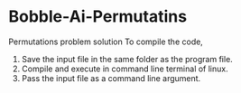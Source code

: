 # Bobble-Ai-Permutatins
Permutations problem solution
To compile the code,
1. Save the input file in the same folder as the program file.
2. Compile and execute in command line terminal of linux.
3. Pass the input file as a command line argument.
